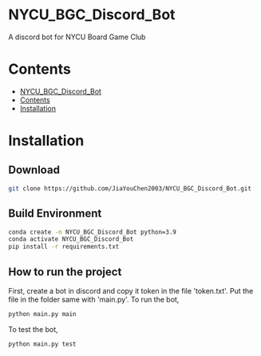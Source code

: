 # NYCU_BGC_Discord_Bot
A discord bot for NYCU Board Game Club

# Contents
- [NYCU_BGC_Discord_Bot](#NYCU_BGC_Discord_Bot)
- [Contents](#Contents)
- [Installation](#Installation)

# Installation
## Download
```bash
git clone https://github.com/JiaYouChen2003/NYCU_BGC_Discord_Bot.git
```

## Build Environment
```bash
conda create -n NYCU_BGC_Discord_Bot python=3.9
conda activate NYCU_BGC_Discord_Bot
pip install -r requirements.txt
```

## How to run the project
First, create a bot in discord and copy it token in the file 'token.txt'. Put the file in the folder same with 'main.py'.
To run the bot,
```bash
python main.py main
```

To test the bot,
```bash
python main.py test
```
